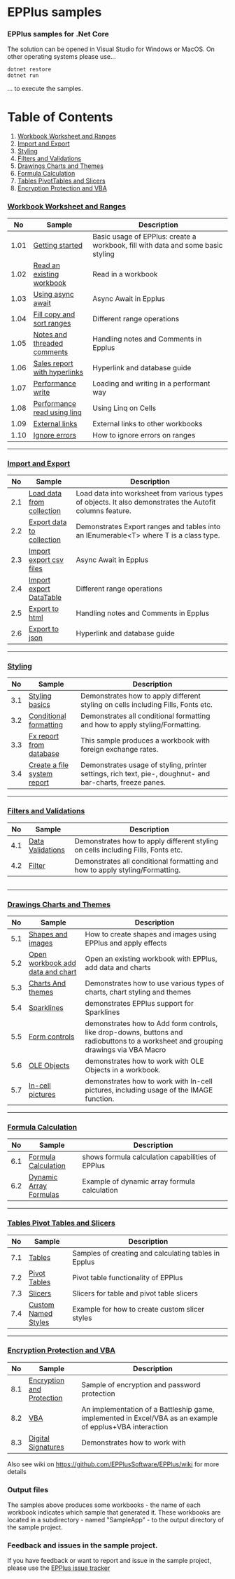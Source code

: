 # EPPlus samples

### EPPlus samples for .Net Core

The solution can be opened in Visual Studio for Windows or MacOS. On other operating systems please use...

```
dotnet restore
dotnet run
```

... to execute the samples.

# Table of Contents
1. [Workbook Worksheet and Ranges](<#workbook-worksheet-and-ranges>)
2. [Import and Export](#import-and-export)
3. [Styling](#styling)
4. [Filters and Validations](#filters-and-validations)
5. [Drawings Charts and Themes](#drawings-charts-and-themes)
6. [Formula Calculation](#formula-calculation)
7. [Tables PivotTables and Slicers](#tables-pivot-tables-and-slicers)
8. [Encryption Protection and VBA](#encryption-protection-and-vba)

### [Workbook Worksheet and Ranges](</01-Workbook worksheet and ranges/Readme.md>)
|No|Sample|Description|
|---|---|-----------------|
|1.01|[Getting started] | Basic usage of EPPlus: create a workbook, fill with data and some basic styling <img width=800/>|
|1.02|[Read an existing workbook] | Read in a workbook|
|1.03|[Using async await] | Async Await in Epplus|
|1.04|[Fill copy and sort ranges] |Different range operations|
|1.05|[Notes and threaded comments] | Handling notes and Comments in Epplus|
|1.06|[Sales report with hyperlinks] | Hyperlink and database guide|
|1.07|[Performance write] | Loading and writing in a performant way|
|1.08|[Performance read using linq] | Using Linq on Cells|
|1.09|[External links] | External links to other workbooks|
|1.10|[Ignore errors] | How to ignore errors on ranges|

[Getting started]: </01-Workbook worksheet and ranges/01-Create a simple workbook/Readme.md/>
[Read an existing workbook]: </01-Workbook worksheet and ranges/02-Read an existing workbook/Readme.md/>
[Using async await]: </01-Workbook worksheet and ranges/03-Using async await/Readme.md/>
[Fill copy and sort ranges]: </01-Workbook worksheet and ranges/04-Fill copy and sort ranges/Readme.md/>
[Notes and threaded comments]: </01-Workbook worksheet and ranges/05-Notes and threaded comments/Readme.md/>
[Sales report with hyperlinks]: </01-Workbook worksheet and ranges/06-Sales report with hyperlinks/Readme.md/>
[Performance write]: </01-Workbook worksheet and ranges/07-Performance write/Readme.md/>
[Performance read using linq]: </01-Workbook worksheet and ranges/08-Performance read using Linq/Readme.md/>
[External links]: </01-Workbook worksheet and ranges/09-External links/Readme.md/>
[Ignore errors]: </01-Workbook worksheet and ranges/10-Ignore errors/Readme.md/>
___

### [Import and Export](</02-Import and export/Readme.md>)

|No|Sample|Description|
|---|---|-----------------|
|2.1|[Load data from collection]| Load data into worksheet from various types of objects. It also demonstrates the Autofit columns feature.<img width=800/>|
|2.2|[Export data to collection]| Demonstrates Export ranges and tables into an IEnumerable&lt;T&gt; where T is a class type. |
|2.3|[Import export csv files] | Async Await in Epplus|
|2.4|[Import export DataTable] |Different range operations|
|2.5|[Export to html] | Handling notes and Comments in Epplus|
|2.6|[Export to json] | Hyperlink and database guide|

[Import and export]: </02-Import and export/Readme.md>
[Load data from collection]: </02-Import and export/01-Load data from collection/Readme.md/>
[Export data to collection]: </02-Import and export/02-Export data to collection/Readme.md/>
[Import export csv files]: </02-Import and export/03-Import export csv files/Readme.md/>
[Import export DataTable]: </02-Import and export/04-Import export DataTable/Readme.md/>
[Export to html]: </02-Import and export/05-Export to html/Readme.md/>
[Export to json]: </02-Import and export/06-Export to json/Readme.md/>

___

### [Styling](</03-Styling/Readme.md>)
|No|Sample|Description|
|---|---|-----------------|
|3.1|[Styling basics] | Demonstrates how to apply different styling on cells including Fills, Fonts etc. |
|3.2|[Conditional formatting]| Demonstrates all conditional formatting and how to apply styling/Formatting.<img width=800/>|
|3.3|[Fx report from database] | This sample produces a workbook with foreign exchange rates. |
|3.4|[Create a file system report] | Demonstrates usage of styling, printer settings, rich text, pie-, doughnut- and bar-charts, freeze panes.|

[Styling basics]: </03-Styling/01-Styling basics/Readme.md/>
[Conditional formatting]: </03-Styling/02-Conditional formatting/Readme.md/>
[Fx report from database]: </03-Styling/03-Fx report from database/Readme.md/>
[Create a file system report]: </03-Styling/04-Create a file system report/Readme.md/>

___

### [Filters and Validations](</04-Filters and validations/Readme.md>)
|No|Sample|Description|
|---|---|-----------------|
|4.1|[Data Validations] | Demonstrates how to apply different styling on cells including Fills, Fonts etc.<img width=800/>|
|4.2|[Filter]| Demonstrates all conditional formatting and how to apply styling/Formatting. |
<img width=800/>

[Data Validations]: </04-Filters and validations/01-Data validation/Readme.md/>
[Filter]: </04-Filters and validations/02-Filter/Readme.md/>

___

### [Drawings Charts and Themes](</05-Drawings charts and themes/Readme.md>)
|No|Sample|Description|
|---|---|-----------------|
|5.1|[Shapes and images]| How to create shapes and images using EPPlus and apply effects<img width=800/>|
|5.2|[Open workbook add data and chart]|Open an existing workbook with EPPlus, add data and charts |
|5.3|[Charts And themes]|Demonstrates how to use various types of charts, chart styling and themes  |
|5.4|[Sparklines]| demonstrates EPPlus support for Sparklines|
|5.5|[Form controls] | demonstrates how to Add form controls, like drop-downs, buttons and radiobuttons to a worksheet and grouping drawings via VBA Macro|
|5.6|[OLE Objects]| demonstrates how to work with OLE Objects in a workbook.|
|5.7|[In-cell pictures]| demonstrates how to work with In-cell pictures, including usage of the IMAGE function.|


[Shapes and images]: </05-Drawings charts and themes/01-Shapes and images/Readme.md/>
[Open workbook add data and chart]: </05-Drawings charts and themes/02-Open workbook add data and chart/Readme.md/>
[Charts And themes]: </05-Drawings charts and themes/03-Charts and themes/Readme.md/>
[Sparklines]: </05-Drawings charts and themes/04-Sparklines/Readme.md/>
[Form controls]: </05-Drawings charts and themes/05-Form controls/Readme.md/>
[OLE Objects]: <06-OLE Objects/Readme.md/>
[In-cell pictures]: <07-In-cell pictures/Readme.md/>

___

### [Formula Calculation](</06-Formula calculation/Readme.md>)

|No|Sample|Description|
|---|---|-----------------|
|6.1|[Formula Calculation] | shows formula calculation capabilities of EPPlus<img width=800/>|
|6.2|[Dynamic Array Formulas] | Example of dynamic array formula calculation |

[Formula Calculation]: </06-Formula calculation/01-Formula calculation/Readme.md/>
[Dynamic Array Formulas]: </06-Formula calculation/02-Array formulas/Readme.md/>

___

### [Tables Pivot Tables and Slicers](</07-Tables pivot tables and slicers/Readme.md>)

|No|Sample|Description|
|---|---|-----------------|
|7.1|[Tables]| Samples of creating and calculating tables in Epplus<img width=800/>|
|7.2|[Pivot Tables]| Pivot table functionality of EPPlus |
|7.3|[Slicers]| Slicers for table and pivot table slicers |
|7.4|[Custom Named Styles]| Example for how to create custom slicer styles |

[Tables]: </07-Tables pivot tables and slicers/01-Tables/Readme.md/>
[Pivot Tables]: </07-Tables pivot tables and slicers/02-Pivot tables/Readme.md/>
[Slicers]: </07-Tables pivot tables and slicers/03-Slicers/Readme.md/>
[Custom Named Styles]: </07-Tables pivot tables and slicers/04-Custom named styles/Readme.md/>

___

### [Encryption Protection and VBA](</08-Encryption protection and VBA/Readme.md>)

|No|Sample|Description|
|---|---|-----------------|
|8.1|[Encryption and Protection]| Sample of encryption and password protection<img width=800/>|
|8.2|[VBA]| An implementation of a Battleship game, implemented in Excel/VBA as an example of epplus+VBA interaction |
|8.3|[Digital Signatures]| Demonstrates how to work with  |

[Encryption and Protection]: </08-Encryption protection and VBA/01-Encryption and protection/Readme.md/>
[VBA]: </08-Encryption protection and VBA/02-VBA/Readme.md/>
[Digital Signatures]: <03-DigitalSignatures/Readme.md/>

Also see wiki on https://github.com/EPPlusSoftware/EPPlus/wiki for more details

### Output files
The samples above produces some workbooks - the name of each workbook indicates which sample that generated it. These workbooks are located in a subdirectory - named "SampleApp" - to the output directory of the sample project.

### Feedback and issues in the sample project.
If you have feedback or want to report and issue in the sample project, please use the [EPPlus issue tracker](https://github.com/EPPlusSoftware/EPPlus/issues)
